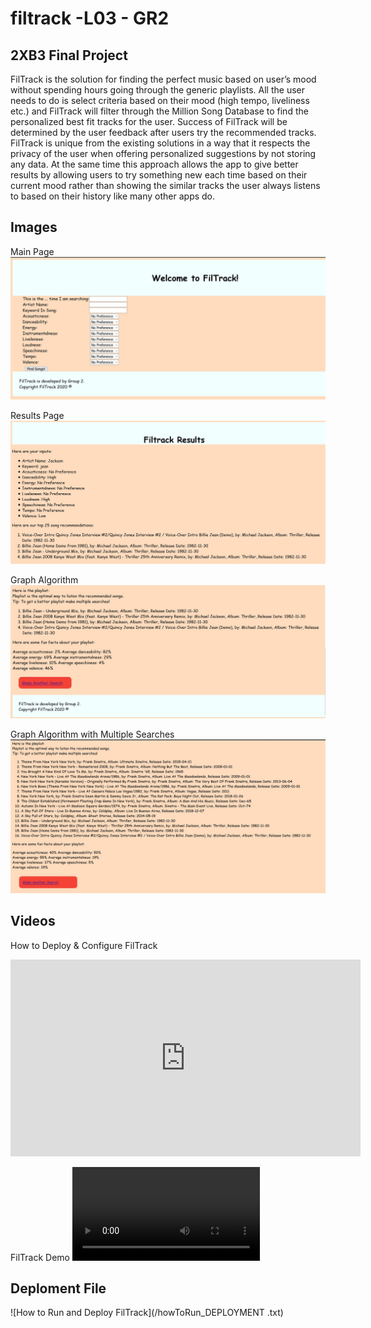 # filtrack -L03 - GR2

## 2XB3 Final Project

FilTrack is the solution for finding the perfect music based on user’s mood without spending hours going through the generic playlists. All the user needs to do is select criteria based on their mood (high tempo, liveliness etc.) and FilTrack will filter through the Million Song Database to find the personalized best fit tracks for the user. Success of FilTrack will be determined by the user feedback after users try the recommended tracks. FilTrack is unique from the existing solutions in a way that it respects the privacy of the user when offering personalized suggestions by not storing any data. At the same time this approach allows the app to give better results by allowing users to try something new each time based on their current mood rather than showing the similar tracks the user always listens to based on their history like many other apps do.

## Images

Main Page
![Main Page](/FilTrack_Main_Page.jpg)

Results Page
![Results Page](/FilTrack_Results_Page.jpg)

Graph Algorithm
![Graph1](/FilTrack_Graph_Algorithm_Suggestions.jpg)

Graph Algorithm with Multiple Searches
![Graph2](/FilTrack_Graph_Algorithm_Suggestions_Multiple_Searches.jpg)

## Videos

How to Deploy & Configure FilTrack
<iframe width="560" height="315"
src="https://www.youtube.com/watch?v=82u8ng76lRs" frameborder="0" allowfullscreen></iframe>

FilTrack Demo
![Demo](/FilTrack_Working_Demo.mp4)

## Deploment File

![How to Run and Deploy FilTrack](/howToRun_DEPLOYMENT .txt)
